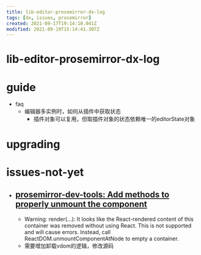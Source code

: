 ```yaml
---
title: lib-editor-prosemirror-dx-log
tags: [dx, issues, prosemirror]
created: 2021-09-17T19:14:10.041Z
modified: 2021-09-19T15:14:41.307Z
---
```


# lib-editor-prosemirror-dx-log

# guide

- faq
  - 编辑器多实例时，如何从插件中获取状态
    - 插件对象可以复用，但取插件对象的状态依赖唯一的editorState对象
# upgrading

# issues-not-yet
- ## [prosemirror-dev-tools: Add methods to properly unmount the component](https://github.com/d4rkr00t/prosemirror-dev-tools/pull/107)
  - Warning: render(...): It looks like the React-rendered content of this container was removed without using React. This is not supported and will cause errors. Instead, call ReactDOM.unmountComponentAtNode to empty a container.
  - 需要增加卸载vdom的逻辑，修改源码

